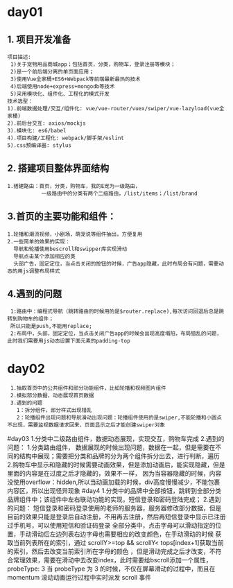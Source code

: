 # day01
## 1. 项目开发准备
    项目描述:
     1)关于宠物用品商城app；包括首页，分类，购物车，登录注册等模块；
     2)是一个前后端分离的单页面应用；
     3)使用Vue全家桶+ES6+Webpack等前端最新最热的技术
     4)后端使用node+express+mongodb等技术
     5)采用模块化、组件化、工程化的模式开发
    技术选型：
    1).前端数据处理/交互/组件化: vue/vue-router/vuex/swiper/vue-lazyload(vue全家桶)
    2).前后台交互: axios/mockjs
    3).模块化: es6/babel
    4).项目构建/工程化: webpack/脚手架/eslint
    5).css预编译器: stylus


## 2. 搭建项目整体界面结构
    1.搭建路由：首页，分类，购物车，我的E宠为一级路由，
               一级路由中的分类有两个二级路由，/list/items；/list/brand
## 3.首页的主要功能和组件：
    1.轮播和潮流视频，小剧场，萌宠说等组件抽出，方便复用
    2.一些简单的效果的实现：
      导航和轮播使用bescroll和swipper库实现滑动
      导航点击某个添加相应的类
      头部广告，固定定位，当点击关闭的按钮的时候，广告app隐藏，此时布局会有问题，需要动态的用js调整布局样式

## 4.遇到的问题
     1:路由中：编程式导航（跳转路由的时候用的是$router.replace),每次访问回退后总是跳转到购物车的组件；
     所以只能是push,不能用replace;
     2:布局中，头部，固定定位，当点击关闭广告app的时候会出现高度塌陷，布局错乱的问题，此时我们需要用js动态设置下面元素的padding-top


# day02
     1.抽取首页中的公共组件和部分功能组件，比如轮播和视频图片组件
     2.模拟部分数据，动态展现首页数据
     3.遇到的问题
       1：拆分组件，部分样式出现错乱
       2：轮播组件出现问题和导航滑动出现问题：轮播组件使用的是swiper,不能轮播和小圆点不出现，需要监视数据请求回来，页面显示之后才能创建swiper对象

#day03
     1.分类中二级路由组件，数据动态展现，实现交互，购物车完成
     2.遇到的问题：
       1.分类路由组件，
       数据展现的时候出现问题，数据在一起，但是需要在不同的结构中展现；需要把分类和品牌的分为两个组件拆分出去，进行判断，遍历
       2.购物车中显示和隐藏的时候需要动画效果，但是添加动画后，能实现隐藏，但是里面的内容是在过度之后才隐藏的，效果不一样，
       因为当容器隐藏的时候，内容没使用overflow：hidden,所以当动画加载的时候，div高度慢慢减少，不能包裹内容区，所以出现怪异现象
#day4
      1.分类中的品牌中全部按钮，跳转到全部分类品牌组件中；该组件中左右联动功能的实现，短信登录和密码登陆完成；
      2.遇到的问题：
        短信登录和密码登录使用的老师的服务器，服务器修改部分数据，但是目前的效果只能是登录后自动注册，不用再去注册，然后再短信登录中显示已注册过手机号，可以使用短信和验证码登录
        全部分类中，点击字母可以滑动指定的位置，手动滑动后左边列表右边字母也需要相应的改变颜色，在手动滑动的时候
        获取当前列表所在的索引，通过 scrollY>=top && scrollY< tops[index+1]获取当前的索引，然后去改变当前索引所在字母的颜色
        ，但是滑动完成之后才改变，不符合常理效果，需要在滑动中去改变index，此时需要给bscroll添加一个属性，probeType: 3
        当 probeType 为 3 的时候，不仅在屏幕滑动的过程中，而且在 momentum 滚动动画运行过程中实时派发 scroll 事件






